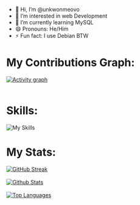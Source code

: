 - 👋 Hi, I’m @unkwonmeovo
- 👀 I’m interested in web Development
- 🌱 I’m currently learning MySQL
- 😄 Pronouns: He/Him
- ⚡ Fun fact: I use Debian BTW

# My Contributions Graph:
[![Activity graph](https://github-readme-activity-graph.vercel.app/graph?username=unknownmeovo&bg_color=000000&color=fff700&line=c157ba&point=199421&area=true&hide_border=false)](https://github-readme-activity-graph.vercel.app/graph?username=unknownmeovo&bg_color=000000&color=fff700&line=c157ba&point=199421&area=true&hide_border=true)
<br><br>
# Skills:
![My Skills](https://skillicons.dev/icons?i=html,css,md,js,python,cpp,bash,bootstrap,firebase,mysql,git,github,vscode,linux,debian)
# My Stats:
[![GitHub Streak](https://github-readme-streak-stats.herokuapp.com/?user=unknownmeovo&theme=blue-green)](https://github-readme-streak-stats.herokuapp.com?user=unknownmeovo&theme=blue-green)
<br><br>
[![Github Stats](https://bad-apple-github-readme.vercel.app/api?username=unknownmeovo&show_icons=true&count_private=true&line_height=20&icon_color=00b3ff&theme=blue-green&title_color=00b3ff)](https://bad-apple-github-readme.vercel.app/api?username=unknownmeovo&show_icons=true&count_private=true&line_height=20&icon_color=00b3ff&theme=blue-green&title_color=00b3ff)
<br><br>
[![Top Languages](https://github-readme-mwendwa.vercel.app/api/top-langs/?username=unknownmeovo&layout=compact&count_private=true&theme=blue-green&title_color=00b3ff)](https://github-readme-mwendwa.vercel.app/api/top-langs/?username=unknownmeovo&layout=compact&count_private=true&theme=blue-green&title_color=00b3ff)
<br><br>
